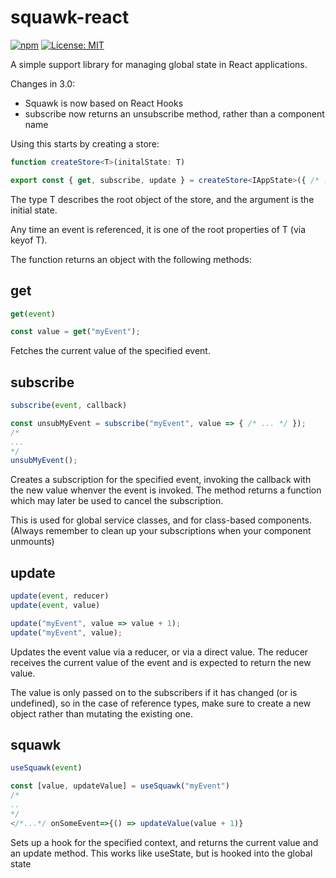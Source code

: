 # squawk-react
[![npm](https://img.shields.io/npm/v/squawk-react.svg)](https://www.npmjs.com/package/squawk-react)
[![License: MIT](https://img.shields.io/badge/License-MIT-yellow.svg)](https://opensource.org/licenses/MIT)

A simple support library for managing global state in React applications.

Changes in 3.0:
* Squawk is now based on React Hooks
* subscribe now returns an unsubscribe method, rather than a component name

Using this starts by creating a store:

```typescript
function createStore<T>(initalState: T)

export const { get, subscribe, update } = createStore<IAppState>({ /* ... */ })
```

The type T describes the root object of the store, and the argument is the initial state. 

Any time an event is referenced, it is one of the root properties of T (via keyof T). 

The function returns an object with the following methods:

## get

```typescript
get(event)

const value = get("myEvent");
```

Fetches the current value of the specified event.

## subscribe

```typescript
subscribe(event, callback)

const unsubMyEvent = subscribe("myEvent", value => { /* ... */ });
/*
...
*/
unsubMyEvent();
```

Creates a subscription for the specified event, invoking the callback with the new value whenver the event is invoked. The method returns a function which may later be used to cancel the subscription.

This is used for global service classes, and for class-based components. (Always remember to clean up your subscriptions when your component unmounts)

## update

```typescript
update(event, reducer)
update(event, value)

update("myEvent", value => value + 1);
update("myEvent", value);
```

Updates the event value via a reducer, or via a direct value. The reducer receives the current value of the event and is expected to return the new value.

The value is only passed on to the subscribers if it has changed (or is undefined), so in the case of reference types, make sure to create a new object rather than mutating the existing one.

## squawk

```typescript
useSquawk(event)

const [value, updateValue] = useSquawk("myEvent")
/*
..
*/
</*...*/ onSomeEvent=>{() => updateValue(value + 1)}
```

Sets up a hook for the specified context, and returns the current value and an update method. This works like useState, but is hooked into the global state
